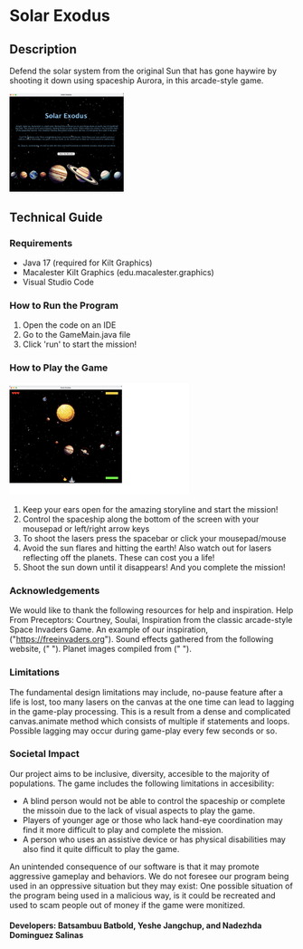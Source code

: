 # Solar Exodus

## Description
Defend the solar system from the original Sun that has gone haywire by shooting it down using spaceship Aurora, in this arcade-style game.  

<img src="res/other/startScreen.png" width = "40%">


## Technical Guide
### Requirements
  - Java 17 (required for Kilt Graphics)
  - Macalester Kilt Graphics (edu.macalester.graphics)
  - Visual Studio Code

### How to Run the Program
  1. Open the code on an IDE
  2. Go to the GameMain.java file
  3. Click 'run' to start the mission!

### How to Play the Game
<img src="res/other/gameplay.png" width = "63%">

  1. Keep your ears open for the amazing storyline and start the mission!
  2. Control the spaceship along the bottom of the screen with your mousepad or left/right arrow keys
  3. To shoot the lasers press the spacebar or click your mousepad/mouse
  4. Avoid the sun flares and hitting the earth! Also watch out for lasers reflecting off the planets. These can cost you a life!
  5. Shoot the sun down until it disappears! And you complete the mission!
  
### Acknowledgements
  We would like to thank the following resources for help and inspiration.
  Help From Preceptors: Courtney, Soulai, 
  Inspiration from the classic arcade-style Space Invaders Game. An example of our inspiration, ("https://freeinvaders.org").
  Sound effects gathered from the following website, (" ").
  Planet images compiled from (" ").
  
### Limitations
The fundamental design limitations may include, no-pause feature after a life is lost, too many lasers on the canvas at the one time can
lead to lagging in the game-play processing. This is a result from a dense and complicated canvas.animate method which consists of multiple if statements and loops.
Possible lagging may occur during game-play every few seconds or so.

### Societal Impact
Our project aims to be inclusive, diversity, accesible to the majority of populations. 
The game includes the following limitations in accesibility:
  - A blind person would not be able to control the spaceship or complete the missoin due to the lack of visual aspects to play the game. 
  - Players of younger age or those who lack hand-eye coordination may find it more difficult to play and complete the mission.
  - A person who uses an assistive device or has physical disabilities may also find it quite difficult to play the game.

 An unintended consequence of our software is that it may promote aggressive gameplay and behaviors. 
 We do not foresee our program being used in an oppressive situation but they may exist:
 One possible situation of the program being used in a malicious way, is it could be recreated and used to scam people out of money if the game were monitized.

#### Developers: Batsambuu Batbold, Yeshe Jangchup, and Nadezhda Dominguez Salinas
